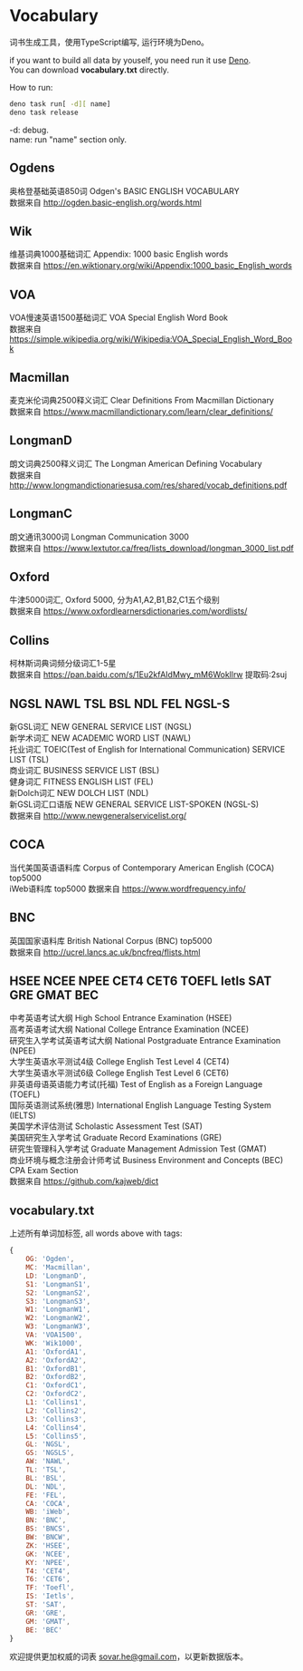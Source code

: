 # Vocabulary

词书生成工具，使用TypeScript编写, 运行环境为Deno。

if you want to build all data by youself, you need run it use [Deno](https://deno.land/).  
You can download **vocabulary.txt** directly.

How to run:
```bash
deno task run[ -d][ name]
deno task release
```
-d: debug.  
name: run "name" section only.

## Ogdens
奥格登基础英语850词 Odgen's BASIC ENGLISH VOCABULARY  
数据来自 <http://ogden.basic-english.org/words.html>

## Wik
维基词典1000基础词汇 Appendix: 1000 basic English words  
数据来自 <https://en.wiktionary.org/wiki/Appendix:1000_basic_English_words>

## VOA
VOA慢速英语1500基础词汇 VOA Special English Word Book  
数据来自 <https://simple.wikipedia.org/wiki/Wikipedia:VOA_Special_English_Word_Book>

## Macmillan
麦克米伦词典2500释义词汇 Clear Definitions From Macmillan Dictionary  
数据来自 <https://www.macmillandictionary.com/learn/clear_definitions/>

## LongmanD
朗文词典2500释义词汇 The Longman American Defining Vocabulary  
数据来自 <http://www.longmandictionariesusa.com/res/shared/vocab_definitions.pdf>

## LongmanC
朗文通讯3000词 Longman Communication 3000  
数据来自 <https://www.lextutor.ca/freq/lists_download/longman_3000_list.pdf>

## Oxford
牛津5000词汇, Oxford 5000, 分为A1,A2,B1,B2,C1五个级别  
数据来自 <https://www.oxfordlearnersdictionaries.com/wordlists/>

## Collins
柯林斯词典词频分级词汇1-5星  
数据来自 <https://pan.baidu.com/s/1Eu2kfAIdMwy_mM6Wokllrw> 提取码:2suj

## NGSL NAWL TSL BSL NDL FEL NGSL-S
新GSL词汇 NEW GENERAL SERVICE LIST (NGSL)  
新学术词汇 NEW ACADEMIC WORD LIST (NAWL)  
托业词汇 TOEIC(Test of English for International Communication) SERVICE LIST (TSL)  
商业词汇 BUSINESS SERVICE LIST (BSL)  
健身词汇 FITNESS ENGLISH LIST (FEL)  
新Dolch词汇 NEW DOLCH LIST (NDL)  
新GSL词汇口语版 NEW GENERAL SERVICE LIST-SPOKEN (NGSL-S)  
数据来自 <http://www.newgeneralservicelist.org/>

## COCA
当代美国英语语料库 Corpus of Contemporary American English (COCA) top5000  
iWeb语料库 top5000
数据来自 <https://www.wordfrequency.info/>

## BNC
英国国家语料库 British National Corpus (BNC) top5000  
数据来自 <http://ucrel.lancs.ac.uk/bncfreq/flists.html>

## HSEE NCEE NPEE CET4 CET6 TOEFL Ietls SAT GRE GMAT BEC
中考英语考试大纲 High School Entrance Examination (HSEE)  
高考英语考试大纲 National College Entrance Examination (NCEE)  
研究生入学考试英语考试大纲 National Postgraduate Entrance Examination (NPEE)  
大学生英语水平测试4级 College English Test Level 4 (CET4)  
大学生英语水平测试6级 College English Test Level 6 (CET6)  
非英语母语英语能力考试(托福) Test of English as a Foreign Language (TOEFL)  
国际英语测试系统(雅思) International English Language Testing System (IELTS)  
美国学术评估测试 Scholastic Assessment Test (SAT)  
美国研究生入学考试 Graduate Record Examinations (GRE)  
研究生管理科入学考试 Graduate Management Admission Test (GMAT)  
商业环境与概念注册会计师考试 Business Environment and Concepts (BEC) CPA Exam Section  
数据来自 https://github.com/kajweb/dict

## vocabulary.txt
上述所有单词加标签, all words above with tags:
```JavaScript
{
    OG: 'Ogden',
    MC: 'Macmillan',
    LD: 'LongmanD',
    S1: 'LongmanS1',
    S2: 'LongmanS2',
    S3: 'LongmanS3',
    W1: 'LongmanW1',
    W2: 'LongmanW2',
    W3: 'LongmanW3',
    VA: 'VOA1500',
    WK: 'Wik1000',
    A1: 'OxfordA1',
    A2: 'OxfordA2',
    B1: 'OxfordB1',
    B2: 'OxfordB2',
    C1: 'OxfordC1',
    C2: 'OxfordC2',
    L1: 'Collins1',
    L2: 'Collins2',
    L3: 'Collins3',
    L4: 'Collins4',
    L5: 'Collins5',
    GL: 'NGSL',
    GS: 'NGSLS',
    AW: 'NAWL',
    TL: 'TSL',
    BL: 'BSL',
    DL: 'NDL',
    FE: 'FEL',
    CA: 'COCA',
    WB: 'iWeb',
    BN: 'BNC',
    BS: 'BNCS',
    BW: 'BNCW',
    ZK: 'HSEE',
    GK: 'NCEE',
    KY: 'NPEE',
    T4: 'CET4',
    T6: 'CET6',
    TF: 'Toefl',
    IS: 'Ietls',
    ST: 'SAT',
    GR: 'GRE',
    GM: 'GMAT',
    BE: 'BEC'
}
```

欢迎提供更加权威的词表 <sovar.he@gmail.com>，以更新数据版本。